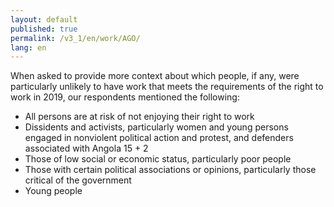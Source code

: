 ```yaml
---
layout: default
published: true
permalink: /v3_1/en/work/AGO/
lang: en
---
```

When asked to provide more context about which people, if any, were particularly unlikely to have work that meets the requirements of the right to work in 2019, our respondents mentioned the following: 

-	All persons are at risk of not enjoying their right to work
-	Dissidents and activists, particularly women and young persons engaged in nonviolent political action and protest, and defenders associated with Angola 15 + 2
-	Those of low social or economic status, particularly poor people
-	Those with certain political associations or opinions, particularly those critical of the government
-	Young people
